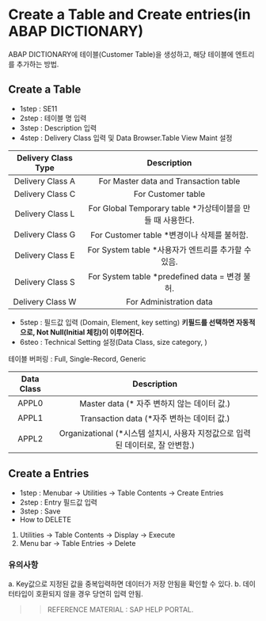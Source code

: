  # Create a Table and Create entries(in ABAP DICTIONARY)
 ABAP DICTIONARY에 테이블(Customer Table)을 생성하고, 해당 테이블에 엔트리를 추가하는 방법.
 

## Create a Table
- 1step : SE11
- 2step : 테이블 명 입력
- 3step : Description 입력
- 4step : Delivery Class 입력 및 Data Browser.Table View Maint 설정
 
 

| Delivery Class Type |Description|
|:---:|:---:|
| Delivery Class A  |For Master data and Transaction table|
|Delivery Class C|For Customer table|
|Delivery Class L|For Global Temporary table *가상테이블을 만들 때 사용한다.|
|Delivery Class G|For Customer table *변경이나 삭제를 불허함.|
|Delivery Class E|For System table *사용자가 엔트리를 추가할 수 있음.|
|Delivery Class S|For System table *predefined data = 변경 불허.|
|Delivery Class W|For Administration data |

- 5step : 필드값 입력 (Domain, Element, key setting)
**키필드를 선택하면 자동적으로, Not Null(Initial 체킹)이 이루어진다.**
- 6steo : Technical Setting 설정(Data Class, size category, )

테이블 버퍼링 : Full, Single-Record, Generic


| Data Class |Description|
|:---:|:---:|
| APPL0|Master data (* 자주 변하지 않는 데이터 값.)|
|APPL1|Transaction data (*자주 변하는 데이터 값.)|
|APPL2|Organizational (*시스템 설치시, 사용자 지정값으로 입력된 데이터로, 잘 안변함.)|
 


## Create a Entries
- 1step : Menubar -> Utilities -> Table Contents -> Create Entries
- 2step : Entry 필드값 입력
- 3step : Save
- How to DELETE 
  
1. Utilities -> Table Contents -> Display -> Execute
2. Menu bar -> Table Entries -> Delete
 
### 유의사항
a. Key값으로 지정된 값을 중복입력하면 데이터가 저장 안됨을 확인할 수 있다.
b. 데이터타입이 호환되지 않을 경우 당연히 입력 안됨.

>  > REFERENCE MATERIAL : SAP HELP PORTAL.
